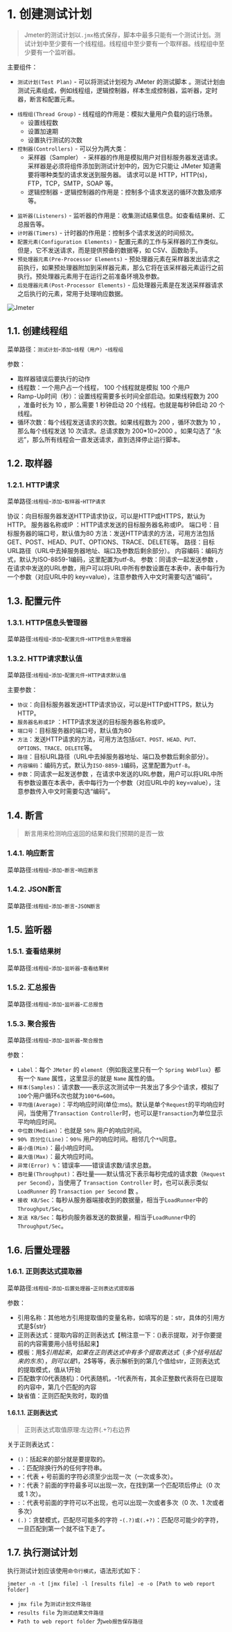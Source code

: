 # 1. 创建测试计划
>Jmeter的测试计划以`.jmx`格式保存，脚本中最多只能有一个测试计划。测试计划中至少要有一个线程组。线程组中至少要有一个取样器。线程组中至少要有一个监听器。

主要组件：
- `测试计划(Test Plan)` - 可以将测试计划视为 JMeter 的测试脚本 。测试计划由测试元素组成，例如线程组，逻辑控制器，样本生成控制器，监听器，定时器，断言和配置元素。
+ `线程组(Thread Group)` - 线程组的作用是：模拟大量用户负载的运行场景。
    - 设置线程数
    - 设置加速期
    - 设置执行测试的次数
+ `控制器(Controllers)` - 可以分为两大类：
    - 采样器（Sampler） - 采样器的作用是模拟用户对目标服务器发送请求。 采样器是必须将组件添加到测试计划中的，因为它只能让 JMeter 知道需要将哪种类型的请求发送到服务器。 请求可以是 HTTP，HTTP(s)，FTP，TCP，SMTP，SOAP 等。
    - 逻辑控制器 - 逻辑控制器的作用是：控制多个请求发送的循环次数及顺序等。
- `监听器(Listeners)` - 监听器的作用是：收集测试结果信息。如查看结果树、汇总报告等。
- `计时器(Timers)` - 计时器的作用是：控制多个请求发送的时间频次。
- `配置元素(Configuration Elements)` - 配置元素的工作与采样器的工作类似。但是，它不发送请求，而是提供预备的数据等，如 CSV、函数助手。
- `预处理器元素(Pre-Processor Elements)` - 预处理器元素在采样器发出请求之前执行，如果预处理器附加到采样器元素，那么它将在该采样器元素运行之前执行。预处理器元素用于在运行之前准备环境及参数。
- `后处理器元素(Post-Processor Elements)` - 后处理器元素是在发送采样器请求之后执行的元素，常用于处理响应数据。

![Jmeter](https://raw.githubusercontent.com/dunwu/images/master/cs/java/javaweb/technology/test/jmeter-elements.png)

## 1.1. 创建线程组
菜单路径：`测试计划`-`添加`-`线程（用户）`-`线程组`

参数：
- 取样器错误后要执行的动作
- 线程数：一个用户占一个线程， 100 个线程就是模拟 100 个用户
- Ramp-Up时间（秒）：设置线程需要多长时间全部启动。如果线程数为 200 ，准备时长为 10 ，那么需要 1 秒钟启动 20 个线程。也就是每秒钟启动 20 个线程。
- 循环次数：每个线程发送请求的次数。如果线程数为 200 ，循环次数为 10 ，那么每个线程发送 10 次请求。总请求数为 200*10=2000 。如果勾选了 “永远”，那么所有线程会一直发送请求，直到选择停止运行脚本。

## 1.2. 取样器
### 1.2.1. HTTP请求
菜单路径:`线程组`-`添加`-`取样器`-`HTTP请求`

协议：向目标服务器发送HTTP请求协议，可以是HTTP或HTTPS，默认为HTTP。
服务器名称或IP ：HTTP请求发送的目标服务器名称或IP。
端口号：目标服务器的端口号，默认值为80
方法：发送HTTP请求的方法，可用方法包括GET、POST、HEAD、PUT、OPTIONS、TRACE、DELETE等。
路径：目标URL路径（URL中去掉服务器地址、端口及参数后剩余部分）。
内容编码：编码方式，默认为ISO-8859-1编码，这里配置为utf-8。
参数：同请求一起发送参数 ，在请求中发送的URL参数，用户可以将URL中所有参数设置在本表中，表中每行为一个参数（对应URL中的 key=value），注意参数传入中文时需要勾选“编码”。


## 1.3. 配置元件
### 1.3.1. HTTP信息头管理器
菜单路径:`线程组`-`添加`-`配置元件`-`HTTP信息头管理器`

### 1.3.2. HTTP请求默认值
菜单路径:`线程组`-`添加`-`配置元件`-`HTTP请求默认值`

主要参数：
- `协议`：向目标服务器发送HTTP请求协议，可以是HTTP或HTTPS，默认为HTTP。
- `服务器名称或IP` ：HTTP请求发送的目标服务器名称或IP。
- `端口号`：目标服务器的端口号，默认值为80
- `方法`：发送HTTP请求的方法，可用方法包括`GET、POST、HEAD、PUT、OPTIONS、TRACE、DELETE`等。
- `路径`：目标URL路径（URL中去掉服务器地址、端口及参数后剩余部分）。
- `内容编码`：编码方式，默认为`ISO-8859-1`编码，这里配置为`utf-8`。
- `参数`：同请求一起发送参数 ，在请求中发送的URL参数，用户可以将URL中所有参数设置在本表中，表中每行为一个参数（对应URL中的 key=value），注意参数传入中文时需要勾选“编码”。

## 1.4. 断言
> 断言用来检测响应返回的结果和我们预期的是否一致

### 1.4.1. 响应断言
菜单路径:`线程组`-`添加`-`断言`-`响应断言`

### 1.4.2. JSON断言
菜单路径:`线程组`-`添加`-`断言`-`JSON断言`

## 1.5. 监听器
### 1.5.1. 查看结果树
菜单路径:`线程组`-`添加`-`监听器`-`查看结果树`

### 1.5.2. 汇总报告
菜单路径:`线程组`-`添加`-`监听器`-`汇总报告`

### 1.5.3. 聚合报告
菜单路径:`线程组`-`添加`-`监听器`-`聚合报告`

参数：
- `Label`：每个 `JMeter` 的 `element`（例如我这里只有一个 `Spring WebFlux`）都有一个 `Name` 属性，这里显示的就是 `Name` 属性的值。
- `样本(Samples)`：请求数——表示这次测试中一共发出了多少个请求，模拟了`100`个用户循环`6`次也就为`100*6=600`。
- `平均值(Average)`：平均响应时间(单位:ms)。默认是单个`Request`的平均响应时间，当使用了`Transaction Controller`时，也可以是`Transaction`为单位显示平均响应时间。
- `中位数(Median)`：也就是 `50％` 用户的响应时间。
- `90% 百分位(Line)`：`90％` 用户的响应时间。相邻几个`*%`同意。
- `最小值(Min)`：最小响应时间。
- `最大值(Max)`：最大响应时间。
- `异常(Error) %`：错误率——错误请求数/请求总数。
- `吞吐量(Throughput)`：吞吐量——默认情况下表示每秒完成的请求数（`Request per Second`），当使用了 `Transaction Controller` 时，也可以表示类似 `LoadRunner` 的 `Transaction per Second` 数 。
- `接收 KB/Sec`：每秒从服务器端接收到的数据量，相当于`LoadRunner`中的`Throughput/Sec`。
- `发送 KB/Sec`：每秒向服务器发送的数据量，相当于`LoadRunner`中的`Throughput/Sec`。

## 1.6. 后置处理器
### 1.6.1. 正则表达式提取器


菜单路径:`线程组`-`添加`-`后置处理器`-`正则表达式提取器`

参数：
- 引用名称：其他地方引用提取值的变量名称，如填写的是：str，具体的引用方式是${str}
- 正则表达式：提取内容的正则表达式【稍注意一下：()表示提取，对于你要提前的内容需要用小括号括起来】
- 模板：用$$引用起来，如果在正则表达式中有多个提取表达式（多个括号括起来的东东），则可以是$1$，$2$等等，表示解析到的第几个值给str，正则表达式的提取模式，值从1开始
- 匹配数字(0代表随机)：0代表随机，-1代表所有，其余正整数代表将在已提取的内容中，第几个匹配的内容
- 缺省值：正则匹配失败时，取的值

#### 1.6.1.1. 正则表达式
>正则表达式取值原理:左边界(.+?)右边界

关于正则表达式：
- `()`：括起来的部分就是要提取的。
- `.`：匹配除换行外的任何字符串。
- `+`：代表 + 号前面的字符必须至少出现一次（一次或多次）。
- `?`：代表？前面的字符最多可以出现一次，在找到第一个匹配项后停止（0 次或 1 次）。
- `:`：代表号前面的字符可以不出现，也可以出现一次或者多次（0 次、1 次或者多次）
- `(.)`：贪婪模式，匹配尽可能多的字符
-`(.?)或(.+?)`：匹配尽可能少的字符，一旦匹配到第一个就不往下走了。


## 1.7. 执行测试计划
执行测试计划应该使用`命令行模式`，语法形式如下：

```shell
jmeter -n -t [jmx file] -l [results file] -e -o [Path to web report folder]
```

- `jmx file` 为`测试计划文件路径`
- `results file` 为`测试结果文件路径`
- `Path to web report folder` 为`web报告保存路径`

